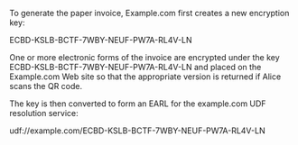 To generate the paper invoice, Example.com first creates a new encryption key:

ECBD-KSLB-BCTF-7WBY-NEUF-PW7A-RL4V-LN

One or more electronic forms of the invoice are encrypted under the key 
ECBD-KSLB-BCTF-7WBY-NEUF-PW7A-RL4V-LN and placed on the Example.com Web site so that 
the appropriate version is returned if Alice scans the QR code.

The key is then converted to form an EARL for the example.com UDF resolution service:

udf://example.com/ECBD-KSLB-BCTF-7WBY-NEUF-PW7A-RL4V-LN
